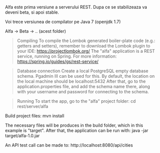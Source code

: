 Alfa este prima versiune a serverului REST. Dupa ce se stabilizeaza va deveni beta, si apoi stable. 

Voi trece versiunea de compilator pe Java 7 (openjdk 1.7)


Alfa -> Beta -> .. (acest folder)


> Compiling
To compile the Lombok generated boiler-plate code (e.g.: getters and setters), remember to download the Lombok plugin to your IDE: https://projectlombok.org/
The "alfa" application is a REST service, running on Spring. For more information: https://spring.io/guides/gs/rest-service/


> Database connection
Create a local PostgreSQL empty database schema. Pgadmin III can be used for this. By default, the location on the local machine should be localhost:5432
After that, go to the application.properties file, and add the schema name there, along with your username and password for connecting to the schema.


> Running
To start the app, go to the "alfa" project folder:
 cd rest/server/alfa

Build project files:
 mvn install

The necessary files will be produces in the build folder, which in this example is "target". After that, the application can be run with:
 java -jar target/alfa-1.0.jar

An API test call can be made to:
 http://localhost:8080/api/cities